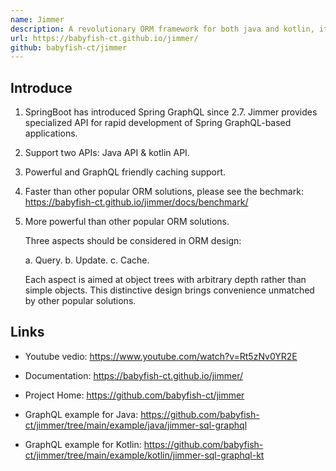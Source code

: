 ```yaml
---
name: Jimmer
description: A revolutionary ORM framework for both java and kotlin, it also provides specialized API for rapid development of Spring GraphQL-based applications.
url: https://babyfish-ct.github.io/jimmer/
github: babyfish-ct/jimmer
---
```


## Introduce

1.  SpringBoot has introduced Spring GraphQL since 2.7. Jimmer provides specialized API for rapid development of Spring GraphQL-based applications.

2.  Support two APIs: Java API & kotlin API.

3.  Powerful and GraphQL friendly caching support.

4.  Faster than other popular ORM solutions, please see the bechmark: https://babyfish-ct.github.io/jimmer/docs/benchmark/

5.  More powerful than other popular ORM solutions.

    Three aspects should be considered in ORM design: 

    a. Query.
    b. Update.
    c. Cache. 

    Each aspect is aimed at object trees with arbitrary depth rather than simple objects. This distinctive design brings convenience unmatched by other popular solutions.

## Links

- Youtube vedio: https://www.youtube.com/watch?v=Rt5zNv0YR2E

- Documentation: https://babyfish-ct.github.io/jimmer/

- Project Home: https://github.com/babyfish-ct/jimmer

- GraphQL example for Java: https://github.com/babyfish-ct/jimmer/tree/main/example/java/jimmer-sql-graphql

- GraphQL example for Kotlin: https://github.com/babyfish-ct/jimmer/tree/main/example/kotlin/jimmer-sql-graphql-kt
